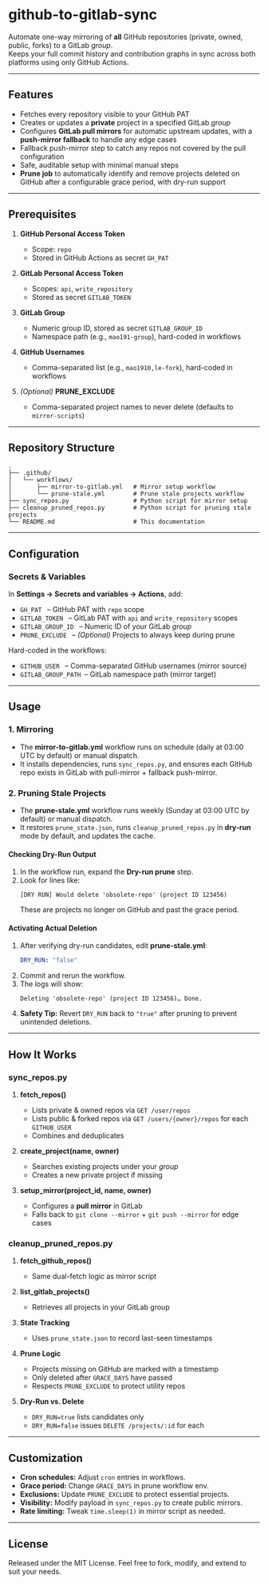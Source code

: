 # github-to-gitlab-sync

Automate one-way mirroring of **all** GitHub repositories (private, owned, public, forks) to a GitLab *group*.  
Keeps your full commit history and contribution graphs in sync across both platforms using only GitHub Actions.

***

## Features

- Fetches every repository visible to your GitHub PAT  
- Creates or updates a **private** project in a specified GitLab *group*  
- Configures **GitLab pull mirrors** for automatic upstream updates, with a **push-mirror fallback** to handle any edge cases  
- Fallback push-mirror step to catch any repos not covered by the pull configuration  
- Safe, auditable setup with minimal manual steps  
- **Prune job** to automatically identify and remove projects deleted on GitHub after a configurable grace period, with dry-run support  

***

## Prerequisites

1. **GitHub Personal Access Token**  
   - Scope: `repo`  
   - Stored in GitHub Actions as secret `GH_PAT`  

2. **GitLab Personal Access Token**  
   - Scopes: `api`, `write_repository`  
   - Stored as secret `GITLAB_TOKEN`  

3. **GitLab Group**  
   - Numeric group ID, stored as secret `GITLAB_GROUP_ID`  
   - Namespace path (e.g., `mao191-group`), hard-coded in workflows  

4. **GitHub Usernames**  
   - Comma-separated list (e.g., `mao1910,le-fork`), hard-coded in workflows  

5. *(Optional)* **PRUNE_EXCLUDE**  
   - Comma-separated project names to never delete (defaults to `mirror-scripts`)  

***

## Repository Structure

```text
.
├── .github/
│   └── workflows/
│       ├── mirror-to-gitlab.yml   # Mirror setup workflow
│       └── prune-stale.yml        # Prune stale projects workflow
├── sync_repos.py                  # Python script for mirror setup
├── cleanup_pruned_repos.py        # Python script for pruning stale projects
└── README.md                      # This documentation
```

***

## Configuration

### Secrets & Variables

In **Settings → Secrets and variables → Actions**, add:

- `GH_PAT`           – GitHub PAT with `repo` scope  
- `GITLAB_TOKEN`     – GitLab PAT with `api` and `write_repository` scopes  
- `GITLAB_GROUP_ID`  – Numeric ID of your GitLab *group*  
- `PRUNE_EXCLUDE`    – *(Optional)* Projects to always keep during prune  

Hard-coded in the workflows:

- `GITHUB_USER`      – Comma-separated GitHub usernames (mirror source)  
- `GITLAB_GROUP_PATH` – GitLab namespace path (mirror target)  

***

## Usage

### 1. Mirroring

- The **mirror-to-gitlab.yml** workflow runs on schedule (daily at 03:00 UTC by default) or manual dispatch.
- It installs dependencies, runs `sync_repos.py`, and ensures each GitHub repo exists in GitLab with pull-mirror + fallback push-mirror.

### 2. Pruning Stale Projects

- The **prune-stale.yml** workflow runs weekly (Sunday at 03:00 UTC by default) or manual dispatch.
- It restores `prune_state.json`, runs `cleanup_pruned_repos.py` in **dry-run** mode by default, and updates the cache.

#### Checking Dry-Run Output

1. In the workflow run, expand the **Dry-run prune** step.
2. Look for lines like:
   ```
   [DRY RUN] Would delete 'obsolete-repo' (project ID 123456)
   ```
   These are projects no longer on GitHub and past the grace period.

#### Activating Actual Deletion

1. After verifying dry-run candidates, edit **prune-stale.yml**:
   ```yaml
   DRY_RUN: "false"
   ```
2. Commit and rerun the workflow.  
3. The logs will show:
   ```
   Deleting 'obsolete-repo' (project ID 123456)… Done.
   ```
4. **Safety Tip:** Revert `DRY_RUN` back to `"true"` after pruning to prevent unintended deletions.

***

## How It Works

### sync_repos.py

1. **fetch_repos()**  
   - Lists private & owned repos via `GET /user/repos`  
   - Lists public & forked repos via `GET /users/{owner}/repos` for each `GITHUB_USER`  
   - Combines and deduplicates  

2. **create_project(name, owner)**  
   - Searches existing projects under your *group*  
   - Creates a new private project if missing  

3. **setup_mirror(project_id, name, owner)**  
   - Configures a **pull mirror** in GitLab  
   - Falls back to `git clone --mirror` + `git push --mirror` for edge cases  

### cleanup_pruned_repos.py

1. **fetch_github_repos()**  
   - Same dual-fetch logic as mirror script  

2. **list_gitlab_projects()**  
   - Retrieves all projects in your GitLab group  

3. **State Tracking**  
   - Uses `prune_state.json` to record last-seen timestamps  

4. **Prune Logic**  
   - Projects missing on GitHub are marked with a timestamp  
   - Only deleted after `GRACE_DAYS` have passed  
   - Respects `PRUNE_EXCLUDE` to protect utility repos  

5. **Dry-Run vs. Delete**  
   - `DRY_RUN=true` lists candidates only  
   - `DRY_RUN=false` issues `DELETE /projects/:id` for each  

***

## Customization

- **Cron schedules:** Adjust `cron` entries in workflows.  
- **Grace period:** Change `GRACE_DAYS` in prune workflow env.  
- **Exclusions:** Update `PRUNE_EXCLUDE` to protect essential projects.  
- **Visibility:** Modify payload in `sync_repos.py` to create public mirrors.  
- **Rate limiting:** Tweak `time.sleep(1)` in mirror script as needed.  

***

## License

Released under the MIT License. Feel free to fork, modify, and extend to suit your needs.

